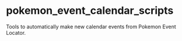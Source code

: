 # pokemon_event_calendar_scripts
Tools to automatically make new calendar events from Pokemon Event Locator.

